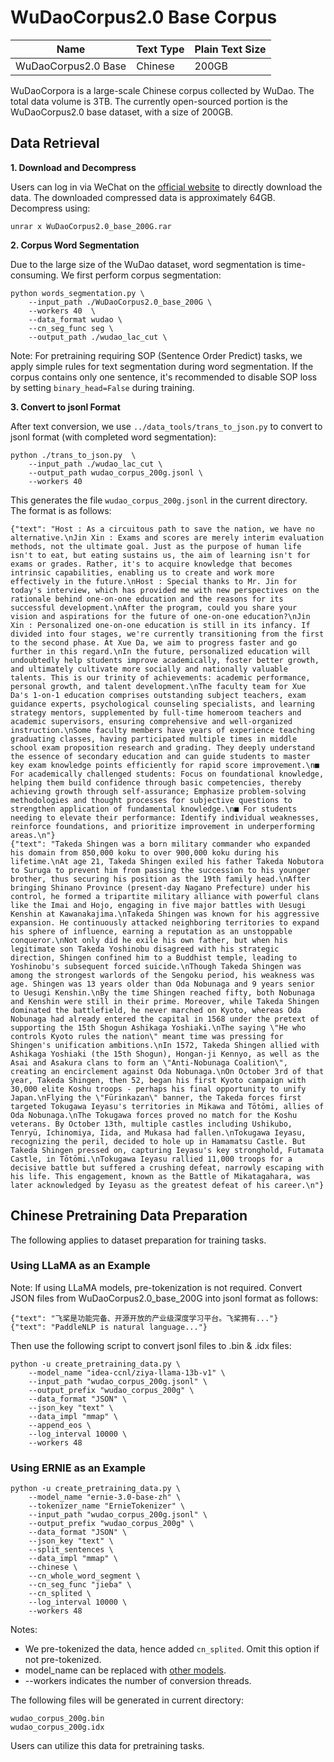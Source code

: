 # WuDaoCorpus2.0 Base Corpus

| Name | Text Type | Plain Text Size |
|-|-|-|
| WuDaoCorpus2.0 Base| Chinese | 200GB |

WuDaoCorpora is a large-scale Chinese corpus collected by WuDao. The total data volume is 3TB. The currently open-sourced portion is the WuDaoCorpus2.0 base dataset, with a size of 200GB.

## Data Retrieval

**1. Download and Decompress**

Users can log in via WeChat on the [official website](https://www.scidb.cn/en/detail?dataSetId=c6a3fe684227415a9db8e21bac4a15ab) to directly download the data. The downloaded compressed data is approximately 64GB. Decompress using:
```
unrar x WuDaoCorpus2.0_base_200G.rar
```

**2. Corpus Word Segmentation**

Due to the large size of the WuDao dataset, word segmentation is time-consuming. We first perform corpus segmentation:
```shell
python words_segmentation.py \
    --input_path ./WuDaoCorpus2.0_base_200G \
    --workers 40  \
    --data_format wudao \
    --cn_seg_func seg \
    --output_path ./wudao_lac_cut \
```

Note: For pretraining requiring SOP (Sentence Order Predict) tasks, we apply simple rules for text segmentation during word segmentation. If the corpus contains only one sentence, it's recommended to disable SOP loss by setting `binary_head=False` during training.

**3. Convert to jsonl Format**

After text conversion, we use `../data_tools/trans_to_json.py` to convert to jsonl format (with completed word segmentation):
```shell
python ./trans_to_json.py  \
    --input_path ./wudao_lac_cut \
    --output_path wudao_corpus_200g.jsonl \
    --workers 40
```
This generates the file `wudao_corpus_200g.jsonl` in the current directory. The format is as follows:
```
{"text": "Host : As a circuitous path to save the nation, we have no alternative.\nJin Xin : Exams and scores are merely interim evaluation methods, not the ultimate goal. Just as the purpose of human life isn't to eat, but eating sustains us, the aim of learning isn't for exams or grades. Rather, it's to acquire knowledge that becomes intrinsic capabilities, enabling us to create and work more effectively in the future.\nHost : Special thanks to Mr. Jin for today's interview, which has provided me with new perspectives on the rationale behind one-on-one education and the reasons for its successful development.\nAfter the program, could you share your vision and aspirations for the future of one-on-one education?\nJin Xin : Personalized one-on-one education is still in its infancy. If divided into four stages, we're currently transitioning from the first to the second phase. At Xue Da, we aim to progress faster and go further in this regard.\nIn the future, personalized education will undoubtedly help students improve academically, foster better growth, and ultimately cultivate more socially and nationally valuable talents. This is our trinity of achievements: academic performance, personal growth, and talent development.\nThe faculty team for Xue Da's 1-on-1 education comprises outstanding subject teachers, exam guidance experts, psychological counseling specialists, and learning strategy mentors, supplemented by full-time homeroom teachers and academic supervisors, ensuring comprehensive and well-organized instruction.\nSome faculty members have years of experience teaching graduating classes, having participated multiple times in middle school exam proposition research and grading. They deeply understand the essence of secondary education and can guide students to master key exam knowledge points efficiently for rapid score improvement.\n■ For academically challenged students: Focus on foundational knowledge, helping them build confidence through basic competencies, thereby achieving growth through self-assurance; Emphasize problem-solving methodologies and thought processes for subjective questions to strengthen application of fundamental knowledge.\n■ For students needing to elevate their performance: Identify individual weaknesses, reinforce foundations, and prioritize improvement in underperforming areas.\n"}
{"text": "Takeda Shingen was a born military commander who expanded his domain from 850,000 koku to over 900,000 koku during his lifetime.\nAt age 21, Takeda Shingen exiled his father Takeda Nobutora to Suruga to prevent him from passing the succession to his younger brother, thus securing his position as the 19th family head.\nAfter bringing Shinano Province (present-day Nagano Prefecture) under his control, he formed a tripartite military alliance with powerful clans like the Imai and Hojo, engaging in five major battles with Uesugi Kenshin at Kawanakajima.\nTakeda Shingen was known for his aggressive expansion. He continuously attacked neighboring territories to expand his sphere of influence, earning a reputation as an unstoppable conqueror.\nNot only did he exile his own father, but when his legitimate son Takeda Yoshinobu disagreed with his strategic direction, Shingen confined him to a Buddhist temple, leading to Yoshinobu's subsequent forced suicide.\nThough Takeda Shingen was among the strongest warlords of the Sengoku period, his weakness was age. Shingen was 13 years older than Oda Nobunaga and 9 years senior to Uesugi Kenshin.\nBy the time Shingen reached fifty, both Nobunaga and Kenshin were still in their prime. Moreover, while Takeda Shingen dominated the battlefield, he never marched on Kyoto, whereas Oda Nobunaga had already entered the capital in 1568 under the pretext of supporting the 15th Shogun Ashikaga Yoshiaki.\nThe saying \"He who controls Kyoto rules the nation\" meant time was pressing for Shingen's unification ambitions.\nIn 1572, Takeda Shingen allied with Ashikaga Yoshiaki (the 15th Shogun), Hongan-ji Kennyo, as well as the Asai and Asakura clans to form an \"Anti-Nobunaga Coalition\", creating an encirclement against Oda Nobunaga.\nOn October 3rd of that year, Takeda Shingen, then 52, began his first Kyoto campaign with 30,000 elite Koshu troops - perhaps his final opportunity to unify Japan.\nFlying the \"Fūrinkazan\" banner, the Takeda forces first targeted Tokugawa Ieyasu's territories in Mikawa and Tōtōmi, allies of Oda Nobunaga.\nThe Tokugawa forces proved no match for the Koshu veterans. By October 13th, multiple castles including Ushikubo, Tenryū, Ichinomiya, Iida, and Mukasa had fallen.\nTokugawa Ieyasu, recognizing the peril, decided to hole up in Hamamatsu Castle. But Takeda Shingen pressed on, capturing Ieyasu's key stronghold, Futamata Castle, in Tōtōmi.\nTokugawa Ieyasu rallied 11,000 troops for a decisive battle but suffered a crushing defeat, narrowly escaping with his life. This engagement, known as the Battle of Mikatagahara, was later acknowledged by Ieyasu as the greatest defeat of his career.\n"}
```
## Chinese Pretraining Data Preparation

The following applies to dataset preparation for training tasks.

### Using LLaMA as an Example

Note: If using LLaMA models, pre-tokenization is not required. Convert JSON files from WuDaoCorpus2.0_base_200G into jsonl format as follows:
```
{"text": "飞桨是功能完备、开源开放的产业级深度学习平台。飞桨拥有..."}
{"text": "PaddleNLP is natural language..."}
```

Then use the following script to convert jsonl files to .bin & .idx files:
```shell
python -u create_pretraining_data.py \
    --model_name "idea-ccnl/ziya-llama-13b-v1" \
    --input_path "wudao_corpus_200g.jsonl" \
    --output_prefix "wudao_corpus_200g" \
    --data_format "JSON" \
    --json_key "text" \
    --data_impl "mmap" \
    --append_eos \
    --log_interval 10000 \
    --workers 48
```

### Using ERNIE as an Example
```shell
python -u create_pretraining_data.py \
    --model_name "ernie-3.0-base-zh" \
    --tokenizer_name "ErnieTokenizer" \
    --input_path "wudao_corpus_200g.jsonl" \
    --output_prefix "wudao_corpus_200g" \
    --data_format "JSON" \
    --json_key "text" \
    --split_sentences \
    --data_impl "mmap" \
    --chinese \
    --cn_whole_word_segment \
    --cn_seg_func "jieba" \
    --cn_splited \
    --log_interval 10000 \
    --workers 48
```

Notes:
- We pre-tokenized the data, hence added `cn_splited`. Omit this option if not pre-tokenized.
- model_name can be replaced with [other models](https://github.com/PaddlePaddle/PaddleNLP/blob/develop/llm).
- --workers indicates the number of conversion threads.

The following files will be generated in current directory:
```
wudao_corpus_200g.bin
wudao_corpus_200g.idx
```
Users can utilize this data for pretraining tasks.
